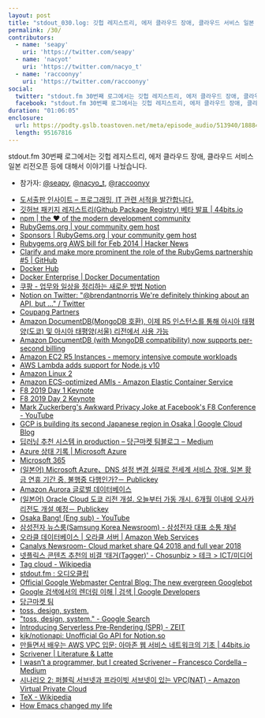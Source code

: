 ```yaml
---
layout: post
title: "stdout_030.log: 깃헙 레지스트리, 에저 클라우드 장애, 클라우드 서비스 일본 리전오픈"
permalink: /30/
contributors:
  - name: 'seapy'
    uri: 'https://twitter.com/seapy'
  - name: 'nacyot'
    uri: 'https://twitter.com/nacyo_t'
  - name: 'raccoonyy'
    uri: 'https://twitter.com/raccoonyy'
social:
  twitter: "stdout.fm 30번째 로그에서는 깃헙 레지스트리, 에저 클라우드 장애, 클라우드 서비스 일본 리전오픈 등에 대해서 이야기를 나눴습니다. #stdoutfm"
  facebook: "stdout.fm 30번째 로그에서는 깃헙 레지스트리, 에저 클라우드 장애, 클라우드 서비스 일본 리전오픈 등에 대해서 이야기를 나눴습니다."
duration: "01:06:05"
enclosure:
  url: https://podty.gslb.toastoven.net/meta/episode_audio/513940/188843_1557900055694.mp3 
  length: 95167816
---
```


stdout.fm 30번째 로그에서는 깃헙 레지스트리, 에저 클라우드 장애, 클라우드 서비스 일본 리전오픈 등에 대해서 이야기를 나눴습니다.

* 참가자: [@seapy][sea], [@nacyo_t][nac], [@raccoonyy][rac]

[sea]: https://twitter.com/seapy
[nac]: https://twitter.com/nacyo_t
[rac]: https://twitter.com/raccoonyy

* [도서출판 인사이트 – 프로그래밍, IT 관련 서적을 발간합니다.](http://www.insightbook.co.kr/)
* [깃허브 패키지 레지스트리(Github Package Registry) 베타 발표 \| 44bits.io](https://www.44bits.io/ko/post/news--announcing-github-package-registry)
* [npm \| the ❤ of the modern development community](https://www.npmjs.com/)
* [RubyGems.org \| your community gem host](https://rubygems.org/)
* [Sponsors \| RubyGems.org \| your community gem host](https://rubygems.org/pages/sponsors)
* [Rubygems.org AWS bill for Feb 2014 \| Hacker News](https://news.ycombinator.com/item?id=7344503)
* [Clarify and make more prominent the role of the RubyGems partnership #5 \| GitHub](https://github.com/rubytogether/board/issues/5)
* [Docker Hub](https://hub.docker.com/)
* [Docker Enterprise \| Docker Documentation](https://docs.docker.com/ee/)
* [쿠팡 - 업무와 일상을 정리하는 새로운 방법 Notion](coupa.ng/bhbdBb)
* [Notion on Twitter: "@brendantnorris We're definitely thinking about an API, but ..." / Twitter](https://twitter.com/notionhq/status/963577523320717312)
* [Coupang Partners](https://partners.coupang.com/)
* [Amazon DocumentDB(MongoDB 호환), 이제 R5 인스턴스를 통해 아시아 태평양(도쿄) 및 아시아 태평양(서울) 리전에서 사용 가능](https://aws.amazon.com/ko/about-aws/whats-new/2019/05/amazon-documentdb-available-in-asia-pacific-tokyo-and-seoul-regions-with-r5-instances/)
* [Amazon DocumentDB (with MongoDB compatibility) now supports per-second billing](https://aws.amazon.com/ko/about-aws/whats-new/2019/05/amazon-documentdb-now-supports-per-second-billing/?nc1=h_ls)
* [Amazon EC2 R5 Instances - memory intensive compute workloads](https://aws.amazon.com/ec2/instance-types/r5/?nc1=h_ls)
* [AWS Lambda adds support for Node.js v10](https://aws.amazon.com/about-aws/whats-new/2019/05/aws_lambda_adds_support_for_node_js_v10/)
* [Amazon Linux 2](https://aws.amazon.com/amazon-linux-2/?nc1=h_ls)
* [Amazon ECS-optimized AMIs - Amazon Elastic Container Service](https://docs.aws.amazon.com/AmazonECS/latest/developerguide/ecs-optimized_AMI.html)
* [F8 2019 Day 1 Keynote](https://www.facebook.com/FacebookforDevelopers/videos/422572928569998/)
* [F8 2019 Day 2 Keynote](https://www.facebook.com/FacebookforDevelopers/videos/336919593660160/)
* [Mark Zuckerberg's Awkward Privacy Joke at Facebook's F8 Conference - YouTube](https://www.youtube.com/watch?v=p-6WnQLHgow)
* [GCP is building its second Japanese region in Osaka \| Google Cloud Blog](https://cloud.google.com/blog/products/gcp/gcp-is-building-its-second-japanese-region-in-osaka)
* [딥러닝 추천 시스템 in production – 당근마켓 팀블로그 – Medium](https://medium.com/daangn/%EB%94%A5%EB%9F%AC%EB%8B%9D-%EC%B6%94%EC%B2%9C-%EC%8B%9C%EC%8A%A4%ED%85%9C-in-production-fa623877e56a)
* [Azure 상태 기록 \| Microsoft Azure](https://azure.microsoft.com/ko-kr/status/history/)
* [Microsoft 365](https://www.microsoft.com/en-us/microsoft-365)
* [(일본어) Microsoft Azure、DNS 설정 변경 실패로 전세계 서비스 장애. 일본 황금 연휴 기간 중, 불행중 다행인가?－ Publickey](https://www.publickey1.jp/blog/19/microsoft_azuredns.html)
* [Amazon Aurora 글로벌 데이터베이스](https://aws.amazon.com/ko/rds/aurora/global-database/?nc1=h_ls)
* [(일본어) Oracle Cloud 도쿄 리전 개설. 오늘부터 가동 개시. 6개월 이내에 오사카 리전도 개설 예정－ Publickey](https://www.publickey1.jp/blog/19/oracle_cloud6.html)
* [Osaka Bang! (Eng sub) - YouTube](https://www.youtube.com/watch?v=WknMhk9J_EE)
* [삼성전자 뉴스룸(Samsung Korea Newsroom) - 삼성전자 대표 소통 채널](https://news.samsung.com/kr/)
* [오라클 데이터베이스 \| 오라클 서버 \| Amazon Web Services](https://aws.amazon.com/ko/rds/oracle/?nc1=h_ls)
* [Canalys Newsroom- Cloud market share Q4 2018 and full year 2018](https://www.canalys.com/newsroom/cloud-market-share-q4-2018-and-full-year-2018)
* [넷플릭스 콘텐츠 추천의 비결 ‘태거(Tagger)' - Chosunbiz > 테크 > ICT/미디어](http://biz.chosun.com/site/data/html_dir/2019/05/09/2019050901303.html)
* [Tag cloud - Wikipedia](https://en.wikipedia.org/wiki/Tag_cloud)
* [stdout.fm : 오디오클립](https://audioclip.naver.com/channels/1807/)
* [Official Google Webmaster Central Blog: The new evergreen Googlebot](https://webmasters.googleblog.com/2019/05/the-new-evergreen-googlebot.html)
* [Google 검색에서의 렌더링 이해 \| 검색 \| Google Developers](https://developers.google.com/search/docs/guides/rendering)
* [당근마켓 팀](https://www.notion.so/daangn/3d0197c137ec43d18ff739b5b254a3c8)
* [toss, design, system.](https://www.notion.so/toss-design-system-959822692bec4f879450e361c623cf2a)
* ["toss, design, system." - Google Search](https://www.google.com/search?q=%22toss%2C+design%2C+system.%22&hl=en)
* [Introducing Serverless Pre-Rendering (SPR) - ZEIT](https://zeit.co/blog/serverless-pre-rendering)
* [kjk/notionapi: Unofficial Go API for Notion.so](https://github.com/kjk/notionapi)
* [만들면서 배우는 AWS VPC 입문: 아마존 웹 서비스 네트워크의 기초 \| 44bits.io](https://www.44bits.io/ko/post/understanding_aws_vpc)
* [Scrivener \| Literature & Latte](https://www.literatureandlatte.com/scrivener/overview)
* [I wasn’t a programmer, but I created Scrivener – Francesco Cordella – Medium](https://medium.com/@timetolose/my-interview-with-keith-blount-a49c7764f26f)
* [시나리오 2: 퍼블릭 서브넷과 프라이빗 서브넷이 있는 VPC(NAT) - Amazon Virtual Private Cloud](https://docs.aws.amazon.com/ko_kr/vpc/latest/userguide/VPC_Scenario2.html)
* [TeX - Wikipedia](https://en.wikipedia.org/wiki/TeX)
* [How Emacs changed my life](https://www.slideshare.net/yukihiro_matz/how-emacs-changed-my-life)
